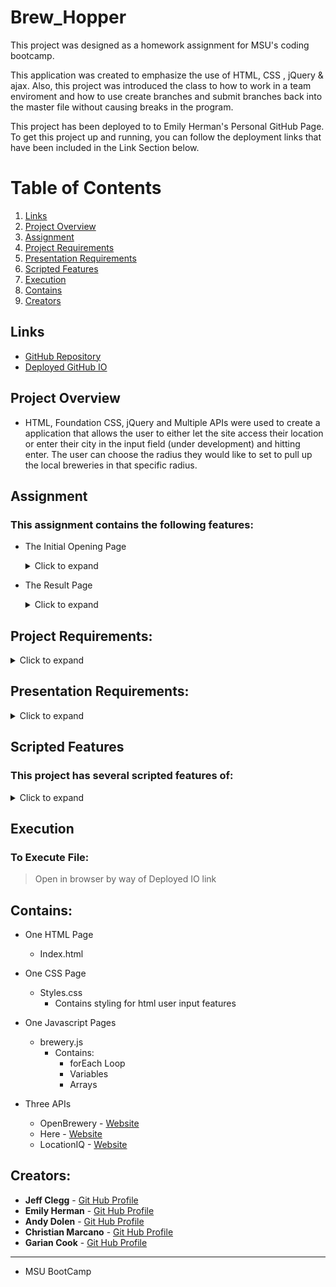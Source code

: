 # Brew_Hopper

This project was designed as a homework assignment for MSU's coding bootcamp. 

This application was created to emphasize the use of HTML, CSS , jQuery & ajax. Also, this project was introduced the class to how to work in a team enviroment and how to use create branches and submit branches back into the master file without causing breaks in the program.

This project has been deployed to to Emily Herman's Personal GitHub Page. To get this project up and running, you can follow the deployment links that have been included in the Link Section below.

# Table of Contents
1. [Links](#Links)
2. [Project Overview](#projectoverview)
3. [Assignment](#Assignment)
4. [Project Requirements](#projectrequirements)
5. [Presentation Requirements](#projectrequirements)
6. [Scripted Features](#scriptedfeatures)
7. [Execution](Execution)
8. [Contains](#Contains)
9. [Creators](#Creators)


## Links

* [GitHub Repository](https://github.com/EmilyAH-01/Brew_Hopper)
* [Deployed GitHub IO](https://emilyah-01.github.io/Brew_Hopper) 

## Project Overview <a name="projectoverview"></a>

* HTML, Foundation CSS, jQuery and Multiple APIs were used to create a application that allows the user to either let the site access their location or enter their city in the input field (under development) and hitting enter. The user can choose the radius they would like to set to pull up the local breweries in that specific radius.  

## Assignment
### This assignment contains the following features: 
* The Initial Opening Page
    <details>
        <summary>Click to expand</summary>

    - Only contains the Main Header, overall map and the Location Search Input Page  
    
    *Opening Page*![Opening Page](https://github.com/EmilyAH-01/Brew_Hopper/blob/master/screenshots/OpeningPage.png)
    
    - Asks the user for permission to get location

    *Permission for Location*![Permission](https://github.com/EmilyAH-01/Brew_Hopper/blob/master/screenshots/PermissionRequest.png)

    </details>

* The Result Page
    <details>
        <summary>Click to expand</summary>

    - Gives a list of all the local breweries along with their information
    - Allows user to add the items to the map and calculate a route to the different locations 
    
    *Initial Results*![Initial Results](https://github.com/EmilyAH-01/Brew_Hopper/blob/master/screenshots/ListShowing.png)
    
    - Displays the location of the locale breweries on the map

    *Brewery Location Added*![AddBrewery](https://github.com/EmilyAH-01/Brew_Hopper/blob/master/screenshots/ItemAdded.png)

    - Shows the best route between the different locations

    *Route Layout*![Route](https://github.com/EmilyAH-01/Brew_Hopper/blob/master/screenshots/Route.png)
    </details>

## Project Requirements: <a name="projectrequirements"></a>
<details>
    <summary>Click to expand</summary>

* Must use at least two server-side APIs

* Must use a CSS framework _other than_ Bootstrap

* Must be interactive (i.e: accept and respond to user input)

* Use at least one new third-party API

* Must have a polished UI

* Must meet good quality coding standards

* Does not use alerts, confirms or prompts (look into _modals_)

* Must be deployed to GitHub Pages

</details>

## Presentation Requirements: <a name="presentationrequirements"></a>
<details>
    <summary>Click to expand</summary>

Use this [project presentation template](https://docs.google.com/presentation/d/1_u8TKy5zW5UlrVQVnyDEZ0unGI2tjQPDEpA0FNuBKAw/edit?usp=sharing) to address the following: 

* Elevator pitch: a one minute description of your application

* Concept: What is your user story? What was your motivation for development?

* Process: What were the technologies used? How were tasks and roles broken down and assigned? What challenges did you encounter? What were your successes?

* Demo: Show your stuff!

* Directions for Future Development

* Links to the deployed application and the GitHub repository

</details>

## Scripted Features <a name="scriptedfeatures"></a>
### This project has several scripted features of:
<details>
    <summary>Click to expand</summary>

* Event listener (onclick) to allow the user to give permission to access their location and get their latitude and longitue.
* An array & forEach loop with a function that generates all the card bodies for the individual breweries in that area and their information and website.
* Functions that use ajax & get to pull specific information for the map, breweries, and city information needed to generate the results.
* Function that uses the current date, with for loop and ajax which pulls forecast data for the next five days and places each day data into its respective specific individual forecastCard.
* a document.ready funtion that pulls data from local storage and shows the last searched city's weather conditions and creates the previous search list when site is opened. 
* Event listener  & functions to get information based on location and distance (radius) for the search button. It will then generate the map, location and list of the locale breweries.


</details>

## Execution
### To Execute File:
> Open in browser by way of Deployed IO link

## Contains: 
* One HTML Page
    * Index.html 

* One CSS Page
    * Styles.css
        * Contains styling for html user input features
        
* One Javascript Pages
    * brewery.js
        * Contains:
            * forEach Loop
            * Variables
            * Arrays

* Three APIs
    * OpenBrewery - [Website](https://www.openbrewerydb.org/)
    * Here - [Website](https://www.here.com/)
    * LocationIQ - [Website](https://locationiq.com/)

## Creators:

* **Jeff Clegg** - [Git Hub Profile](https://github.com/JC72)
* **Emily Herman** - [Git Hub Profile](https://github.com/EmilyAH-01)
* **Andy Dolen** - [Git Hub Profile](https://github.com/dolenand)
* **Christian Marcano** - [Git Hub Profile](https://github.com/Cmarcano7)
* **Garian Cook** - [Git Hub Profile]()
* **
* MSU BootCamp